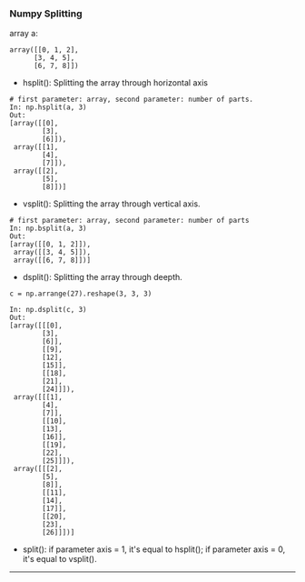 ### Numpy Splitting

array a:

```
array([[0, 1, 2],
      [3, 4, 5],
      [6, 7, 8]])
```

* hsplit(): Splitting the array through horizontal axis

```
# first parameter: array, second parameter: number of parts.
In: np.hsplit(a, 3)
Out:
[array([[0],
        [3],
        [6]]),
 array([[1],
        [4],
        [7]]),
 array([[2],
        [5],
        [8]])]
```

* vsplit(): Splitting the array through vertical axis.

```
# first parameter: array, second parameter: number of parts
In: np.bsplit(a, 3)
Out: 
[array([[0, 1, 2]]), 
 array([[3, 4, 5]]),
 array([[6, 7, 8]])]
```

* dsplit(): Splitting the array through deepth.

```
c = np.arrange(27).reshape(3, 3, 3)

In: np.dsplit(c, 3)
Out:
[array([[[0],
        [3],
        [6]],
        [[9],
        [12],
        [15]],
        [[18],
        [21],
        [24]]]),
 array([[[1],
        [4],
        [7]],
        [[10],
        [13],
        [16]],
        [[19],
        [22],
        [25]]]),
 array([[[2],
        [5],
        [8]],
        [[11],
        [14],
        [17]],
        [[20],
        [23],
        [26]]])]
```

* split(): if parameter axis = 1, it's equal to hsplit(); if parameter axis = 0, it's equal to vsplit().

---

